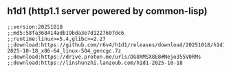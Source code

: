 ## h1d1 (http1.1 server powered by common-lisp)

```common-lisp
;;version:20251018
;;md5:58fa368414adb19bda3e7d1227607dc6
;;runtime:linux>=5.4,glibc>=2.27
;;download:https://github.com/r6v4/h1d1/releases/download/20251018/h1d1-2025-10-18_x86-64_linux-504_gencgc.7z
;;download:https://drive.proton.me/urls/DG8XMSX8E8#Nejo355V0RMs
;;download:https://linshunzhi.lanzoub.com/h1d1-2025-10-18

```
